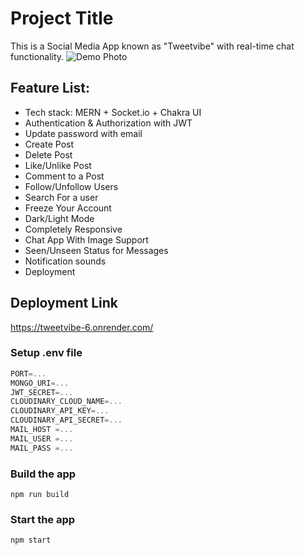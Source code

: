 
# Project Title

This is a Social Media App known as "Tweetvibe" with real-time chat functionality.
![Demo Photo](https://i.ibb.co/NTJMHHN/my-project.png)
## Feature List:

- Tech stack: MERN + Socket.io + Chakra UI
- Authentication & Authorization with JWT
- Update password with email
- Create Post
- Delete Post
- Like/Unlike Post
- Comment to a Post
- Follow/Unfollow Users
- Search For a user
- Freeze Your Account
- Dark/Light Mode
- Completely Responsive
- Chat App With Image Support
- Seen/Unseen Status for Messages
- Notification sounds
- Deployment


## Deployment Link
https://tweetvibe-6.onrender.com/



### Setup .env file

```js
PORT=...
MONGO_URI=...
JWT_SECRET=...
CLOUDINARY_CLOUD_NAME=...
CLOUDINARY_API_KEY=...
CLOUDINARY_API_SECRET=...
MAIL_HOST =...
MAIL_USER =...
MAIL_PASS =... 
```

### Build the app

```shell
npm run build
```

### Start the app

```shell
npm start
```
